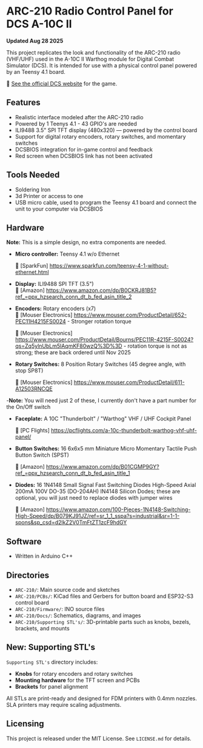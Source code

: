# ARC-210 Radio Control Panel for DCS A-10C II

**Updated Aug 28 2025**

This project replicates the look and functionality of the ARC-210 radio (VHF/UHF) used in the A-10C II Warthog module for Digital Combat Simulator (DCS). It is intended for use with a physical control panel powered by an Teensy 4.1 board.

🔗 [See the official DCS website](https://www.digitalcombatsimulator.com/en/) for the game.

## Features

- Realistic interface modeled after the ARC-210 radio
- Powered by 1 Teenys 4.1 - 43 GPIO's are needed
- ILI9488 3.5" SPI TFT display (480x320) — powered by the control board
- Support for digital rotary encoders, rotary switches, and momentary switches
- DCSBIOS integration for in-game control and feedback
- Red screen when DCSBIOS link has not been activated

## Tools Needed

- Soldering Iron
- 3d Printer or access to one
- USB micro cable, used to program the Teensy 4.1 board and connect the unit to your computer via DCSBIOS

## Hardware
**Note:** This is a simple design, no extra components are needed.


- **Micro controller:** Teensy 4.1 w/o Ethernet  

    🔗 [SparkFun] https://www.sparkfun.com/teensy-4-1-without-ethernet.html

- **Display:** ILI9488 SPI TFT (3.5")  
    🔗 [Amazon] https://www.amazon.com/dp/B0CKRJ81B5?ref_=ppx_hzsearch_conn_dt_b_fed_asin_title_2

- **Encoders:** Rotary encoders (x7)  
    🔗 [Mouser Electronics] https://www.mouser.com/ProductDetail/652-PEC11H4215FS0024 - Stronger rotation torque

    🔗 [Mouser Electronics] https://www.mouser.com/ProductDetail/Bourns/PEC11R-4215F-S0024?qs=Zq5ylnUbLm5lAqmKF80wzQ%3D%3D -  rotation torque is not as strong; these are back ordered until Nov 2025


- **Rotary Switches:** 8 Position Rotary Switches (45 degree angle, with stop SP8T) 

    🔗 [Mouser Electronics] https://www.mouser.com/ProductDetail/611-A12503RNCQE

-**Note:** You will need just 2 of these, I currently don't have a part number for the On/Off switch

- **Faceplate:** A 10C "Thunderbolt" / "Warthog" VHF / UHF Cockpit Panel

    🔗 [PC Flights] https://pcflights.com/a-10c-thunderbolt-warthog-vhf-uhf-panel/
- **Button Switches:** 16 6x6x5 mm Miniature Micro Momentary Tactile Push Button Switch (SPST)

    🔗 [Amazon] https://www.amazon.com/dp/B01CGMP9GY?ref_=ppx_hzsearch_conn_dt_b_fed_asin_title_1
- **Diodes:** 16 1N4148 Small Signal Fast Switching Diodes High-Speed Axial 200mA 100V DO-35 (DO-204AH) IN4148 Silicon Dodes;      these are optional, you will just need to replace diodes with jumper wires

    🔗 [Amazon] https://www.amazon.com/100-Pieces-1N4148-Switching-High-Speed/dp/B079KJ91JZ/ref=sr_1_1_sspa?s=industrial&sr=1-1-spons&sp_csd=d2lkZ2V0TmFtZT1zcF9hdGY


## Software

- Written in Arduino C++

## Directories

- `ARC-210/`: Main source code and sketches
- `ARC-210/PCBs/`: KiCad files and Gerbers for button board and ESP32-S3 control board
- `ARC-210/Firmware/`: INO source files
- `ARC-210/Docs/`: Schematics, diagrams, and images
- `ARC-210/Supporting STL's/`: 3D-printable parts such as knobs, bezels, brackets, and mounts

## New: Supporting STL's

`Supporting STL's` directory includes:
- **Knobs** for rotary encoders and rotary switches
- **Mounting hardware** for the TFT screen and PCBs
- **Brackets** for panel alignment

All STLs are print-ready and designed for FDM printers with 0.4mm nozzles. SLA printers may require scaling adjustments.

## Licensing

This project is released under the MIT License. See `LICENSE.md` for details.
